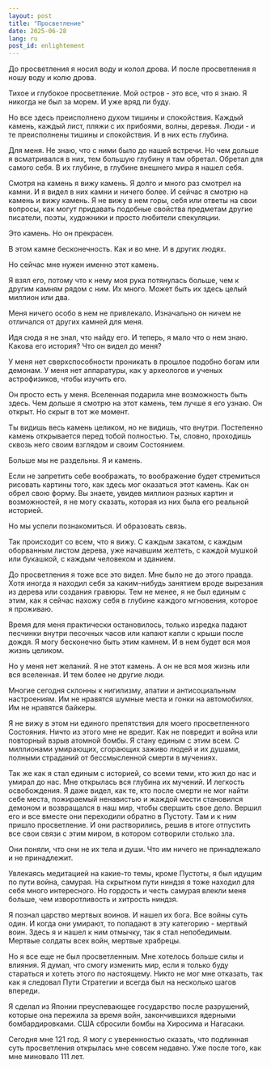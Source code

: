 ```yaml
---
layout: post
title: "Просветление"
date: 2025-06-28
lang: ru
post_id: enlightement
---
```


До просветления я носил воду и колол дрова. И после просветления я ношу воду и колю дрова. 

Тихое и глубокое просветление. Мой остров - это все, что я знаю. Я никогда не был за морем. И уже вряд ли буду. 

Но все здесь преисполнено духом тишины и спокойствия. Каждый камень, каждый лист, пляжи с их прибоями, волны, деревья. Люди - и те преисполнены тишины и спокойствия. И в них есть глубина. 

Для меня. Не знаю, что с ними было до нашей встречи. Но чем дольше я всматривался в них, тем большую глубину я там обретал. Обретал для самого себя. В их глубине, в глубине внешнего мира я нашел себя. 

Смотря на камень я вижу камень. Я долго и много раз смотрел на камни. И я видел в них камни и ничего более. И сейчас я смотрю на камень и вижу камень. Я не вижу в нем горы, себя или ответы на свои вопросы, как могут придавать подобные свойства предметам другие писатели, поэты, художники и просто любители спекуляции. 

Это камень. Но он прекрасен. 

В этом камне бесконечность. Как и во мне. И в других людях. 

Но сейчас мне нужен именно этот камень. 

Я взял его, потому что к нему моя рука потянулась больше, чем к другим камням рядом с ним. Их много. Может быть их здесь целый миллион или два. 

Меня ничего особо в нем не привлекало. Изначально он ничем не отличался от других камней для меня. 

Идя сюда я не знал, что найду его. И теперь, я мало что о нем знаю. Какова его история? Что он видел до меня? 

У меня нет сверхспособности проникать в прошлое подобно богам или демонам. У меня нет аппаратуры, как у археологов и ученых астрофизиков, чтобы изучить его. 

Он просто есть у меня. Вселенная подарила мне возможность быть здесь. Чем дольше я смотрю на этот камень, тем лучше я его узнаю. Он открыт. Но скрыт в тот же момент. 

Ты видишь весь камень целиком, но не видишь, что внутри. Постепенно камень открывается перед тобой полностью. Ты, словно, проходишь сквозь него своим взглядом и своим Состоянием. 

Больше мы не раздельны. Я и камень. 

Если не запретить себе воображать, то воображение будет стремиться рисовать картины того, как здесь мог оказаться этот камень. Как он обрел свою форму. Вы знаете, увидев миллион разных картин и возможностей, я не могу сказать, которая из них была его реальной историей. 

Но мы успели познакомиться. И образовать связь. 

Так происходит со всем, что я вижу. С каждым закатом, с каждым оборванным листом дерева, уже начавшим желтеть, с каждой мушкой или букашкой, с каждым человеком и зданием. 

До просветления я тоже все это видел. Мне было не до этого правда. Хотя иногда я находил себя за каким-нибудь занятием вроде вырезания из дерева или создания гравюры. Тем не менее, я не был единым с этим, как я сейчас нахожу себя в глубине каждого мгновения, которое я проживаю. 

Время для меня практически остановилось, только изредка падают песчинки внутри песочных часов или капают капли с крыши после дождя. Я могу бесконечно быть этим камнем. И в нем будет вся моя жизнь целиком. 

Но у меня нет желаний. Я не этот камень. А он не вся моя жизнь или вся вселенная. И тем более не другие люди. 

Многие сегодня склонны к нигилизму, апатии и антисоциальным настроениям. Им не нравятся шумные места и гонки на автомобилях. Им не нравятся байкеры. 

Я не вижу в этом ни единого препятствия для моего просветленного Состояния. Ничто из этого мне не вредит. Как не повредит и война или повторный взрыв атомной бомбы. Я стану единым с этим всем. С миллионами умирающих, сгорающих заживо людей и их душами, полными страданий от бессмысленной смерти в мучениях. 

Так же как я стал единым с историей, со всеми теми, кто жил до нас и умирал до нас. Мне открылась вся глубина их мучений. И легкость освобождения. Я даже видел, как те, кто после смерти не мог найти себе места, пожираемый ненавистью и жаждой мести становился демоном и возвращался в наш мир, чтобы свершить свое дело. Вершил его и все вместе они переходили обратно в Пустоту. Там и к ним пришло просветление. И они растворились, решив в итоге отпустить все свои связи с этим миром, в котором сотворили столько зла. 

Они поняли, что они не их тела и души. Что им ничего не принадлежало и не принадлежит. 

Увлекаясь медитацией на какие-то темы, кроме Пустоты, я был идущим по пути война, самурая. На скрытном пути ниндзя я тоже находил для себя много интересного. Но гордость и честь самурая влекли меня больше, чем изворотливость и хитрость ниндзя. 

Я познал царство мертвых воинов. И нашел их бога. Все войны суть один. И когда они умирают, то попадают в эту категорию - мертвый воин. Здесь я и нашел к ним отмычку, так я стал непобедимым. Мертвые солдаты всех войн, мертвые храбрецы. 

Но я все еще не был просветленным. Мне хотелось больше силы и влияния. Я думал, что смогу изменить мир, если я только буду стараться и хотеть этого по настоящему. Никто не мог мне отказать, так как я следовал Пути Стратегии и всегда был на несколько шагов впереди. 

Я сделал из Японии преуспевающее государство после разрушений, которые она пережила за время войн, закончившихся ядерными бомбардировками. США сбросили бомбы на Хиросима и Нагасаки.  

Сегодня мне 121 год. Я могу с уверенностью сказать, что подлинная суть просветления открылась мне совсем недавно. Уже после того, как мне миновало 111 лет. 